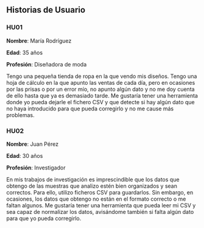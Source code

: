 ## Historias de Usuario

### HU01

**Nombre**: María Rodríguez

**Edad**: 35 años

**Profesión**: Diseñadora de moda

Tengo una pequeña tienda de ropa en la que vendo mis diseños. Tengo una hoja de cálculo en la que apunto las ventas de cada día, pero en ocasiones por las prisas o por un error mío, no apunto algún dato y no me doy cuenta de ello hasta que ya es demasiado tarde. Me gustaría tener una herramienta donde yo pueda dejarle el fichero CSV y que detecte si hay algún dato que no haya introducido para que pueda corregirlo y no me cause más problemas.

### HU02

**Nombre**: Juan Pérez

**Edad**: 30 años

**Profesión**: Investigador

En mis trabajos de investigación es imprescindible que los datos que obtengo de las muestras que analizo estén bien organizados y sean correctos. Para ello, utilizo ficheros CSV para guardarlos. Sin embargo, en ocasiones, los datos que obtengo no están en el formato correcto o me faltan algunos. Me gustaría tener una herramienta que pueda leer mi CSV y sea capaz de normalizar los datos, avisándome también si falta algún dato para que yo pueda corregirlo.
